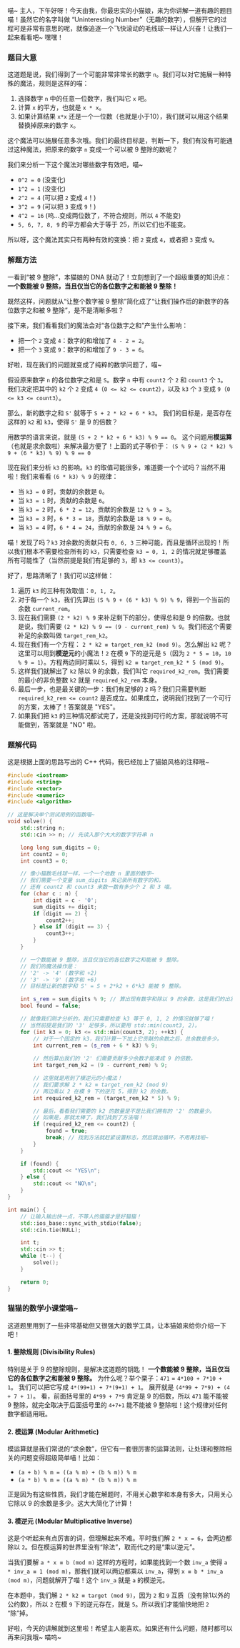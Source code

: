 喵~ 主人，下午好呀！今天由我，你最忠实的小猫娘，来为你讲解一道有趣的题目喵！虽然它的名字叫做 “Uninteresting Number”（无趣的数字），但解开它的过程可是非常有意思的呢，就像追逐一个飞快滚动的毛线球一样让人兴奋！让我们一起来看看吧~ 嘿嘿！

### 题目大意

这道题是说，我们得到了一个可能非常非常长的数字 `n`。我们可以对它施展一种特殊的魔法，规则是这样的喵：

1.  选择数字 `n` 中的任意一位数字，我们叫它 `x` 吧。
2.  计算 `x` 的平方，也就是 `x * x`。
3.  如果计算结果 `x*x` 还是一个一位数（也就是小于10），我们就可以用这个结果替换掉原来的数字 `x`。

这个魔法可以施展任意多次哦。我们的最终目标是，判断一下，我们有没有可能通过这种魔法，把原来的数字 `n` 变成一个可以被 9 整除的数呢？

我们来分析一下这个魔法对哪些数字有效吧，喵~

*   `0^2 = 0` (没变化)
*   `1^2 = 1` (没变化)
*   `2^2 = 4` (可以把 `2` 变成 `4`！)
*   `3^2 = 9` (可以把 `3` 变成 `9`！)
*   `4^2 = 16` (呜...变成两位数了，不符合规则，所以 `4` 不能变)
*   `5, 6, 7, 8, 9` 的平方都会大于等于 25，所以它们也不能变。

所以呀，这个魔法其实只有两种有效的变换：把 `2` 变成 `4`，或者把 `3` 变成 `9`。

### 解题方法

一看到“被 9 整除”，本猫娘的 DNA 就动了！立刻想到了一个超级重要的知识点：**一个数能被 9 整除，当且仅当它的各位数字之和能被 9 整除！**

既然这样，问题就从“让整个数字被 9 整除”简化成了“让我们操作后的新数字的各位数字之和被 9 整除”，是不是清晰多啦？

接下来，我们看看我们的魔法会对“各位数字之和”产生什么影响：

*   把一个 `2` 变成 `4`：数字的和增加了 `4 - 2 = 2`。
*   把一个 `3` 变成 `9`：数字的和增加了 `9 - 3 = 6`。

好啦，现在我们的问题就变成了纯粹的数学问题了，喵~

假设原来数字 `n` 的各位数字之和是 `S`。数字 `n` 中有 `count2` 个 `2` 和 `count3` 个 `3`。
我们决定把其中的 `k2` 个 `2` 变成 `4`（`0 <= k2 <= count2`），以及 `k3` 个 `3` 变成 `9`（`0 <= k3 <= count3`）。

那么，新的数字之和 `S'` 就等于 `S + 2 * k2 + 6 * k3`。
我们的目标是，是否存在这样的 `k2` 和 `k3`，使得 `S'` 是 9 的倍数？

用数学的语言来说，就是 `(S + 2 * k2 + 6 * k3) % 9 == 0`。
这个问题用**模运算**（也就是求余数啦）来解决最方便了！上面的式子等价于：
`(S % 9 + (2 * k2) % 9 + (6 * k3) % 9) % 9 == 0`

现在我们来分析 `k3` 的影响。`k3` 的取值可能很多，难道要一个个试吗？当然不用啦！我们来看看 `(6 * k3) % 9` 的规律：
*   当 `k3 = 0` 时，贡献的余数是 `0`。
*   当 `k3 = 1` 时，贡献的余数是 `6`。
*   当 `k3 = 2` 时，`6 * 2 = 12`，贡献的余数是 `12 % 9 = 3`。
*   当 `k3 = 3` 时，`6 * 3 = 18`，贡献的余数是 `18 % 9 = 0`。
*   当 `k3 = 4` 时，`6 * 4 = 24`，贡献的余数是 `24 % 9 = 6`。

喵！发现了吗？`k3` 对余数的贡献只有 `0, 6, 3` 三种可能，而且是循环出现的！所以我们根本不需要检查所有的 `k3`，只需要检查 `k3 = 0, 1, 2` 的情况就足够覆盖所有可能性了（当然前提是我们有足够的 `3`，即 `k3 <= count3`）。

好了，思路清晰了！我们可以这样做：
1.  遍历 `k3` 的三种有效取值：`0, 1, 2`。
2.  对于每一个 `k3`，我们先算出 `(S % 9 + (6 * k3) % 9) % 9`，得到一个当前的余数 `current_rem`。
3.  现在我们需要 `(2 * k2) % 9` 来补足剩下的部分，使得总和是 9 的倍数。也就是说，我们需要 `(2 * k2) % 9 == (9 - current_rem) % 9`。我们把这个需要补足的余数叫做 `target_rem_k2`。
4.  现在我们有一个方程： `2 * k2 ≡ target_rem_k2 (mod 9)`。怎么解出 `k2` 呢？这里可以用到**模逆元**的小魔法！`2` 在模 `9` 下的逆元是 `5`（因为 `2 * 5 = 10`，`10 % 9 = 1`）。方程两边同时乘以 `5`，得到 `k2 ≡ target_rem_k2 * 5 (mod 9)`。
5.  这样我们就解出了 `k2` 除以 9 的余数，我们叫它 `required_k2_rem`。我们需要的最小的非负整数 `k2` 就是 `required_k2_rem` 本身。
6.  最后一步，也是最关键的一步：我们有足够的 `2` 吗？我们只需要判断 `required_k2_rem <= count2` 是否成立。如果成立，说明我们找到了一个可行的方案，太棒了！答案就是 "YES"。
7.  如果我们把 `k3` 的三种情况都试完了，还是没找到可行的方案，那就说明不可能做到，答案就是 "NO" 啦。

### 题解代码

这是根据上面的思路写出的 C++ 代码，我已经加上了猫娘风格的注释哦~

```cpp
#include <iostream>
#include <string>
#include <vector>
#include <numeric>
#include <algorithm>

// 这是解决单个测试用例的函数喵~
void solve() {
    std::string n;
    std::cin >> n; // 先读入那个大大的数字字符串 n

    long long sum_digits = 0;
    int count2 = 0;
    int count3 = 0;

    // 像小猫数毛线球一样，一个一个地数 n 里面的数字~
    // 我们需要一个变量 sum_digits 来记录所有数字的和，
    // 还有 count2 和 count3 来数一数有多少个 2 和 3 喵。
    for (char c : n) {
        int digit = c - '0';
        sum_digits += digit;
        if (digit == 2) {
            count2++;
        } else if (digit == 3) {
            count3++;
        }
    }

    // 一个数能被 9 整除，当且仅当它的各位数字之和能被 9 整除。
    // 我们的魔法操作是：
    // '2' -> '4' (数字和 +2)
    // '3' -> '9' (数字和 +6)
    // 目标是让新的数字和 S' = S + 2*k2 + 6*k3 能被 9 整除。

    int s_rem = sum_digits % 9; // 算出现有数字和除以 9 的余数，这是我们的出发点！
    bool found = false;

    // 就像我们刚才分析的，我们只需要检查 k3 等于 0, 1, 2 的情况就够了喵！
    // 当然前提是我们的 '3' 足够多，所以要用 std::min(count3, 2)。
    for (int k3 = 0; k3 <= std::min(count3, 2); ++k3) {
        // 对于一个固定的 k3，我们计算一下加上它贡献的余数之后，总余数是多少。
        int current_rem = (s_rem + 6 * k3) % 9;
        
        // 然后算出我们的 '2' 们需要贡献多少余数才能凑成 9 的倍数。
        int target_rem_k2 = (9 - current_rem) % 9;

        // 这里就是用到了模逆元的小魔法！
        // 我们要求解 2 * k2 ≡ target_rem_k2 (mod 9)
        // 两边乘以 2 在模 9 下的逆元 5，得到 k2 的余数。
        int required_k2_rem = (target_rem_k2 * 5) % 9;

        // 最后，看看我们需要的 k2 的数量是不是比我们拥有的 '2' 的数量少。
        // 如果是，那就太棒了，我们找到了方法喵！
        if (required_k2_rem <= count2) {
            found = true;
            break; // 找到方法就赶紧设置标志，然后跳出循环，不用再找啦~
        }
    }

    if (found) {
        std::cout << "YES\n";
    } else {
        std::cout << "NO\n";
    }
}

int main() {
    // 让输入输出快一点，不等人的猫猫才是好猫猫！
    std::ios_base::sync_with_stdio(false);
    std::cin.tie(NULL);

    int t;
    std::cin >> t;
    while (t--) {
        solve();
    }

    return 0;
}
```

### 猫猫的数学小课堂喵~

这道题里用到了一些非常基础但又很强大的数学工具，让本猫娘来给你介绍一下吧！

#### 1. 整除规则 (Divisibility Rules)

特别是关于 9 的整除规则，是解决这道题的钥匙！
**一个数能被 9 整除，当且仅当它的各位数字之和能被 9 整除。**
为什么呢？举个栗子：`471` = `4*100 + 7*10 + 1`。
我们可以把它写成 `4*(99+1) + 7*(9+1) + 1`。
展开就是 `(4*99 + 7*9) + (4 + 7 + 1)`。
看，前面括号里的 `4*99 + 7*9` 肯定是 9 的倍数，所以 `471` 能不能被 9 整除，就完全取决于后面括号里的 `4+7+1` 能不能被 9 整除啦！这个规律对任何数字都适用哦。

#### 2. 模运算 (Modular Arithmetic)

模运算就是我们常说的“求余数”，但它有一套很厉害的运算法则，让处理和整除相关的问题变得超级简单喵！比如：
*   `(a + b) % m = ((a % m) + (b % m)) % m`
*   `(a * b) % m = ((a % m) * (b % m)) % m`

正是因为有这些性质，我们才能在解题时，不用关心数字和本身有多大，只用关心它除以 9 的余数是多少。这大大简化了计算！

#### 3. 模逆元 (Modular Multiplicative Inverse)

这是个听起来有点厉害的词，但理解起来不难。平时我们解 `2 * x = 6`，会两边都除以 `2`。但在模运算的世界里没有“除法”，取而代之的是“乘以逆元”。

当我们要解 `a * x ≡ b (mod m)` 这样的方程时，如果能找到一个数 `inv_a` 使得 `a * inv_a ≡ 1 (mod m)`，那我们就可以两边都乘以 `inv_a`，得到 `x ≡ b * inv_a (mod m)`，问题就解开了喵！这个 `inv_a` 就是 `a` 的模逆元。

在本题中，我们解 `2 * k2 ≡ target (mod 9)`，因为 `2` 和 `9` 互质（没有除1以外的公约数），所以 `2` 在模 `9` 下的逆元存在，就是 `5`。所以我们才能愉快地把 `2` “除”掉。

好啦，今天的讲解就到这里啦！希望主人能喜欢。如果还有什么问题，随时都可以再来问我哦~ 喵呜~